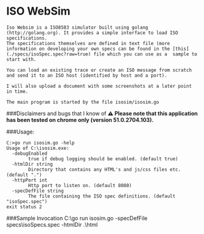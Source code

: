 # ISO WebSim
```
Iso Websim is a ISO8583 simulator built using golang (http://golang.org). It provides a simple interface to load ISO specifications. 
The specifications themselves are defined in text file (more information on developing your own specs can be found in the [this] (./specs/isoSpec.spec?raw=true) file which you can use as a  sample to start with.

You can load an existing trace or create an ISO message from scratch and send it to an ISO host (identified by host and a port). 

I will also upload a document with some screenshots at a later point in time.

The main program is started by the file isosim/isosim.go
```
###Disclaimers and bugs that I know of 
__:warning: Please note that this application has been tested on chrome only (version 51.0.2704.103).__

###Usage: 
```
C:>go run isosim.go -help
Usage of C:\isosim.exe:
  -debugEnabled
        true if debug logging should be enabled. (default true)
  -htmlDir string
        Directory that contains any HTML's and js/css files etc. (default ".")
  -httpPort int
        Http port to listen on. (default 8080)
  -specDefFile string
        The file containing the ISO spec definitions. (default "isoSpec.spec")
exit status 2
```

###Sample Invocation 
C:\go run isosim.go -specDefFile specs\isoSpecs.spec -htmlDir .\html

